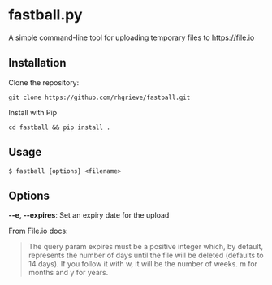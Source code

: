 # fastball.py

A simple command-line tool for uploading temporary files to https://file.io

## Installation

Clone the repository: 

```
git clone https://github.com/rhgrieve/fastball.git
```

Install with Pip

```
cd fastball && pip install .
```

## Usage

```
$ fastball {options} <filename>
```

## Options

**--e, --expires**: Set an expiry date for the upload

From File.io docs: 
> The query param expires must be a positive integer which, by default, represents the number of days until the file will be deleted (defaults to 14 days). If you follow it with w, it will be the number of weeks. m for months and y for years. 

